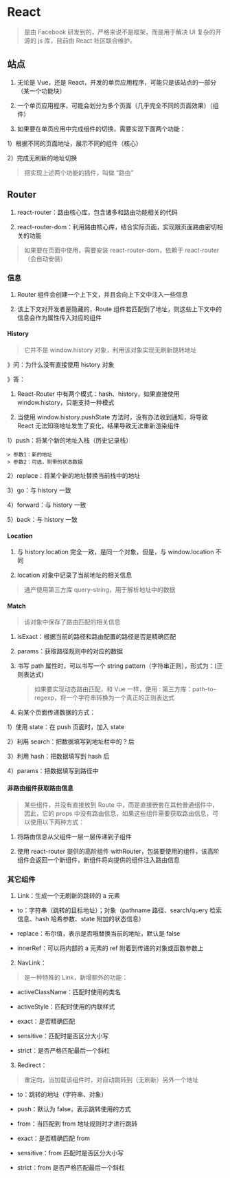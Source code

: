 # React

> 是由 Facebook 研发到的，严格来说不是框架，而是用于解决 UI 复杂的开源的 js 库，目前由 React 社区联合维护。

## 站点

1. 无论是 Vue，还是 React，开发的单页应用程序，可能只是该站点的一部分（某一个功能块）

2. 一个单页应用程序，可能会划分为多个页面（几乎完全不同的页面效果）（组件）

3. 如果要在单页应用中完成组件的切换，需要实现下面两个功能：

1）根据不同的页面地址，展示不同的组件（核心）

2）完成无刷新的地址切换

> 把实现上述两个功能的插件，叫做 “路由”

## Router

1. react-router：路由核心库，包含诸多和路由功能相关的代码

2. react-router-dom：利用路由核心库，结合实际页面，实现跟页面路由密切相关的功能

> 如果要在页面中使用，需要安装 react-router-dom，依赖于 react-router（会自动安装）

### 信息

1. Router 组件会创建一个上下文，并且会向上下文中注入一些信息

2. 该上下文对开发者是隐藏的，Route 组件若匹配到了地址，则这些上下文中的信息会作为属性传入对应的组件

#### History

> 它并不是 window.history 对象，利用该对象实现无刷新跳转地址

》问：为什么没有直接使用 history 对象

》答：

1. React-Router 中有两个模式：hash、history，如果直接使用 window.history，只能支持一种模式

2. 当使用 window.history.pushState 方法时，没有办法收到通知，将导致 React 无法知晓地址发生了变化，结果导致无法重新渲染组件

1）push：将某个新的地址入栈（历史记录栈）

    > 参数1：新的地址
    > 参数2：可选，附带的状态数据

2）replace：将某个新的地址替换当前栈中的地址

3）go：与 history 一致

4）forward：与 history 一致

5）back：与 history 一致

#### Location

1. 与 history.location 完全一致，是同一个对象，但是，与 window.location 不同

2. location 对象中记录了当前地址的相关信息

> 通产使用第三方库 query-string，用于解析地址中的数据

#### Match

> 该对象中保存了路由匹配的相关信息

1. isExact：根据当前的路径和路由配置的路径是否是精确匹配

2. params：获取路径规则中的对应的数据

3. 书写 path 属性时，可以书写一个 string pattern（字符串正则），形式为：(正则表达式)

   > 如果要实现动态路由匹配，和 Vue 一样，使用 :
   > 第三方库：path-to-regexp，将一个字符串转换为一个真正的正则表达式

4. 向某个页面传递数据的方式：

1）使用 state：在 push 页面时，加入 state

2）利用 search：把数据填写到地址栏中的 ? 后

3）利用 hash：把数据填写到 hash 后

4）params：把数据填写到路径中

#### 非路由组件获取路由信息

> 某些组件，并没有直接放到 Route 中，而是直接嵌套在其他普通组件中，因此，它的 props 中没有路由信息，如果这些组件需要获取路由信息，可以使用以下两种方式：

1. 将路由信息从父组件一层一层传递到子组件

2. 使用 react-router 提供的高阶组件 withRouter，包装要使用的组件，该高阶组件会返回一个新组件，新组件将向提供的组件注入路由信息

### 其它组件

1. Link：生成一个无刷新的跳转的 a 元素

- to：字符串（跳转的目标地址）；对象（pathname 路径、search/query 检索信息、hash 哈希参数、state 附加的状态信息）

- replace：布尔值，表示是否哦替换当前的地址，默认是 false

- innerRef：可以将内部的 a 元素的 ref 附着到传递的对象或函数参数上

2. NavLink：

> 是一种特殊的 Link，新增额外的功能：

- activeClassName：匹配时使用的类名

- activeStyle：匹配时使用的内联样式

- exact：是否精确匹配

- sensitive：匹配时是否区分大小写

- strict：是否严格匹配最后一个斜杠

3. Redirect：

> 重定向，当加载该组件时，对自动跳转到（无刷新）另外一个地址

- to：跳转的地址（字符串、对象）

- push：默认为 false，表示跳转使用的方式

- from：当匹配到 from 地址规则时才进行跳转

- exact：是否精确匹配 from

- sensitive：from 匹配时是否区分大小写

- strict：from 是否严格匹配最后一个斜杠
